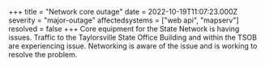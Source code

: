 +++
title = "Network core outage"
date = 2022-10-19T11:07:23.000Z
severity = "major-outage"
affectedsystems = ["web api", "mapserv"]
resolved = false
+++
Core equipment for the State Network is having issues. Traffic to the Taylorsville State Office Building and within the TSOB are experiencing issue. Networking is aware of the issue and is working to resolve the problem.
